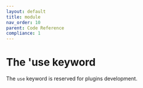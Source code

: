 ```yaml
---
layout: default
title: module
nav_order: 10
parent: Code Reference
compliance: 1
---
```


# The 'use keyword

The `use` keyword is reserved for plugins development.
